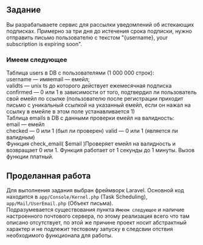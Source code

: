 ## Задание
Вы разрабатываете сервис для рассылки уведомлений об истекающих подписках.
Примерно за три дня до истечения срока подписки, нужно отправить письмо пользователю с текстом "{username}, your subscription is expiring soon".

### Имеем следующее  
Таблица users в DB с пользователями (1 000 000 строк):  
username — имяemail — емейл;  
validts — unix ts до которого действует ежемесячная подписка  
confirmed — 0 или 1 в зависимости от того, подтвердил ли пользователь свой емейл по ссылке (пользователю после регистрации приходит письмо с уникальный ссылкой на указанный емейл, если он нажал на ссылку в емейле в этом поле устанавливается 1)  
Таблица emails в DB с данными проверки емейл на валидность:  
email — емейл  
checked — 0 или 1 (был ли проверен) 
valid — 0 или 1 (является ли валидным)  
Функция check_email( $email )Проверяет емейл на валидность и возвращает 0 или 1. Функция работает от 1 секунды до 1 минуты. Вызов функции платный.

## Проделанная работа
Для выполнения задания выбран фреймворк Laravel. Основной код находится в `app/Console/Kernel.php` (Task Scheduling), `app/Mail/UserEmail.php` (Объект письма).  
Подразумевается существования пункта `Имеем следующее` и наличие настроенного почтового сервера, по этому реализация всего что там описано отсутствует, по этой же причине проект носит абстрактный характер и не подлежит тестовому запуску в следсвии отствия необходимого функционала для работы.
